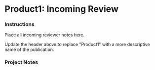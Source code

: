 # Product1: Incoming Review

### Instructions
Place all incoming reviewer notes here.

Update the header above to replace "Product1" with a more descriptive name of the publication.


### Project Notes